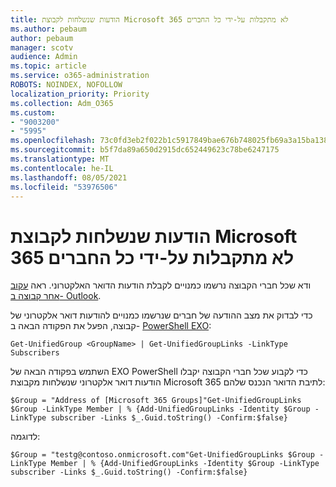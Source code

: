 ```yaml
---
title: הודעות שנשלחות לקבוצת Microsoft 365 לא מתקבלות על-ידי כל החברים
ms.author: pebaum
author: pebaum
manager: scotv
audience: Admin
ms.topic: article
ms.service: o365-administration
ROBOTS: NOINDEX, NOFOLLOW
localization_priority: Priority
ms.collection: Adm_O365
ms.custom:
- "9003200"
- "5995"
ms.openlocfilehash: 73c0fd3eb2f022b1c5917849bae676b748025fb69a3a15ba1389b42a6854db9c
ms.sourcegitcommit: b5f7da89a650d2915dc652449623c78be6247175
ms.translationtype: MT
ms.contentlocale: he-IL
ms.lasthandoff: 08/05/2021
ms.locfileid: "53976506"
---
```

# <a name="messages-sent-to-a-microsoft-365-group-are-not-received-by-all-members"></a>הודעות שנשלחות לקבוצת Microsoft 365 לא מתקבלות על-ידי כל החברים

ודא שכל חברי הקבוצה נרשמו כמנויים לקבלת הודעות הדואר האלקטרוני. ראה [עקוב אחר קבוצה ב- Outlook](https://support.microsoft.com/office/e147fc19-f548-4cd2-834f-80c6235b7c36).  

כדי לבדוק את מצב ההודעה של חברים שנרשמו כמנויים להודעות דואר אלקטרוני של קבוצה, הפעל את הפקודה הבאה ב- [PowerShell‏ EXO](https://docs.microsoft.com/powershell/exchange/connect-to-exchange-online-powershell?view=exchange-ps&preserve-view=true):

`Get-UnifiedGroup <GroupName> | Get-UnifiedGroupLinks -LinkType Subscribers`

השתמש בפקודה הבאה של EXO PowerShell כדי לקבוע שכל חברי הקבוצה יקבלו הודעות דואר אלקטרוני שנשלחות מקבוצת Microsoft 365 לתיבת הדואר הנכנס שלהם:

`$Group = "Address of [Microsoft 365 Groups]"Get-UnifiedGroupLinks $Group -LinkType Member | % {Add-UnifiedGroupLinks -Identity $Group -LinkType subscriber -Links $_.Guid.toString() -Confirm:$false}`

לדוגמה:

`$Group = "testg@contoso.onmicrosoft.com"Get-UnifiedGroupLinks $Group -LinkType Member | % {Add-UnifiedGroupLinks -Identity $Group -LinkType subscriber -Links $_.Guid.toString() -Confirm:$false}`